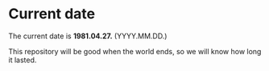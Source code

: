 # Current date

The current date is **1981.04.27.** (YYYY.MM.DD.)

This repository will be good when the world ends, so we will know how long it lasted.